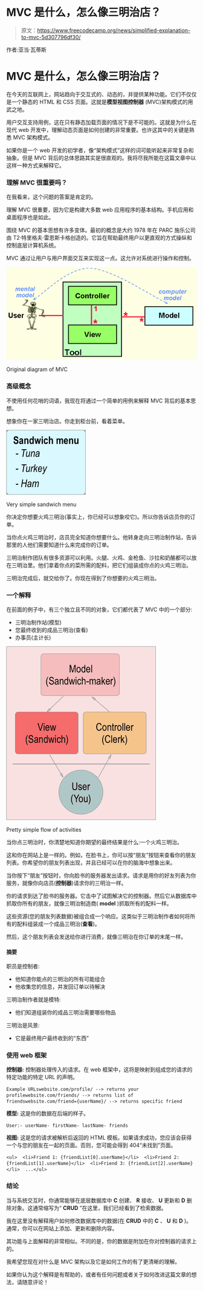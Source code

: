 # MVC 是什么，怎么像三明治店？

> 原文：<https://www.freecodecamp.org/news/simplified-explanation-to-mvc-5d307796df30/>

作者:亚当·瓦蒂斯

# MVC 是什么，怎么像三明治店？

在今天的互联网上，网站趋向于交互式的、动态的，并提供某种功能。它们不仅仅是一个静态的 HTML 和 CSS 页面。这就是**模型视图控制器** (MVC)架构模式的用武之地。

用户交互支持用例，这在只有静态加载页面的情况下是不可能的。这就是为什么在现代 web 开发中，理解动态页面是如何创建的非常重要。也许这其中的关键是熟悉 MVC 架构模式。

如果你是一个 web 开发的初学者，像“架构模式”这样的词可能听起来非常复杂和抽象。但是 MVC 背后的总体思路其实是很直观的。我将尽我所能在这篇文章中以这样一种方式来解释它。

### 理解 MVC 很重要吗？

在我看来，这个问题的答案是肯定的。

理解 MVC 很重要，因为它是构建大多数 web 应用程序的基本结构。手机应用和桌面程序也是如此。

围绕 MVC 的基本思想有许多变体。最初的概念是大约 1978 年在 PARC 施乐公司由 T2·特里格夫·雷恩斯卡格创造的。它旨在帮助最终用户以更直观的方式操纵和控制底层计算机系统。

MVC 通过让用户与用户界面交互来实现这一点。这允许对系统进行操作和控制。

![p0m3rXF8jwWN1eREpdQ-j3UmDA6gbXf19vLY](img/d17edf092255d4e92d6036a7bf65fc09.png)

Original diagram of MVC

### 高级概念

不使用任何花哨的词语，我现在将通过一个简单的用例来解释 MVC 背后的基本思想。

想象你在一家三明治店。你走到柜台前，看着菜单。

![DtIsu4ej81psfO0B6Wmo4Jb7rOH8aU-p99lo](img/45af533a0447c5ee8050d9f290ba024b.png)

Very simple sandwich menu

你决定你想要火鸡三明治(事实上，你已经可以想象咬它)。所以你告诉店员你的订单。

当你点火鸡三明治时，店员完全知道你想要什么。他转身走向三明治制作站，告诉那里的人他们需要知道什么来完成你的订单。

三明治制作团队有很多资源可以利用。火腿、火鸡、金枪鱼、沙拉和奶酪都可以放在三明治里。他们拿着你点的菜所需的配料，把它们组装成你点的火鸡三明治。

三明治完成后，就交给你了。你现在得到了你想要的火鸡三明治。

### 一个解释

在前面的例子中，有三个独立且不同的对象，它们都代表了 MVC 中的一个部分:

*   三明治制作站(模型)
*   您最终收到的成品三明治(查看)
*   办事员(主计长)

![uHgRPiyifEHQjXI-hj2LgSYPChoj86JIlsHI](img/250228976893deed2035dc931d39cc18.png)

Pretty simple flow of activities

当你点三明治时，你清楚地知道你期望的最终结果是什么:一个火鸡三明治。

这和你在网站上是一样的。例如，在脸书上，你可以按“朋友”按钮来查看你的朋友列表。你希望你的朋友列表出现，并且已经可以在你的脑海中想象出来。

当你按下“朋友”按钮时，你向脸书的服务器发出请求。请求是用你的好友列表为你服务，就像你向店员(**控制器**)请求你的三明治一样。

你的请求到达了脸书的服务器。它击中了试图解决它的控制器。然后它从数据库中抓取你所有的朋友，就像三明治制造商( **model** )抓取所有的配料一样。

这些资源(您的朋友列表数据)被组合成一个响应。这类似于三明治制作者如何将所有的配料组装成一个成品三明治(**查看**)。

然后，这个朋友列表会发送给你进行消费，就像三明治在你订单的末尾一样。

#### 摘要

职员是控制者:

*   他知道你能点的三明治的所有可能组合
*   他收集您的信息，并发回订单以待解决

三明治制作者就是模特:

*   他们知道组装你的成品三明治需要哪些物品

三明治是风景:

*   它是最终用户最终收到的“东西”

### 使用 web 框架

**控制器:**
控制器处理传入的请求。在 web 框架中，这将是映射到组成您的请求的特定功能的特定 URL 的声明。

```
Example URLswebsite.com/profile/ --> returns your profilewebsite.com/friends/ --> returns list of friendswebsite.com/friend={userName}/ --> returns specific friend
```

**模型:**
这是你的数据在后端的样子。

```
User:- userName- firstName- lastName- friends
```

**视图:**
这是您的请求被解析后返回的 HTML 模板。如果请求成功，您应该会获得一个与您的朋友在一起的页面。否则，您可能会得到 404“未找到”页面。

```
<ul>  <li>Friend 1: {friendList[0].userName}</li>  <li>Friend 2: {friendList[1].userName}</li>  <li>Friend 3: {friendList[2].userName}</li>  ...</ul>
```

### 结论

当与系统交互时，你通常能够在底层数据库中 **C** 创建、 **R** 接收、 **U** 更新和 **D** 删除对象。这通常缩写为“ **CRUD** ”在这里，我们已经看到了检索数据。

我在这里没有解释用户如何修改数据库中的数据(在 **CRUD** 中的 **C** 、 **U** 和 **D** )。通常，你可以在网站上添加、更新和删除内容。

其功能与上面解释的非常相似。不同的是，你的数据是附加在你对控制器的请求上的。

我希望您现在对什么是 MVC 架构以及它是如何工作的有了更清晰的理解。

如果你认为这个解释是有帮助的，或者有任何问题或者关于如何改进这篇文章的想法，请随意评论！